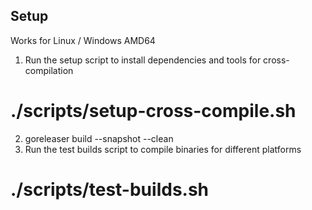 ## Setup 

Works for Linux / Windows AMD64

1. Run the setup script to install dependencies and tools for cross-compilation
# ./scripts/setup-cross-compile.sh
2. goreleaser build --snapshot --clean
3. Run the test builds script to compile binaries for different platforms
# ./scripts/test-builds.sh
